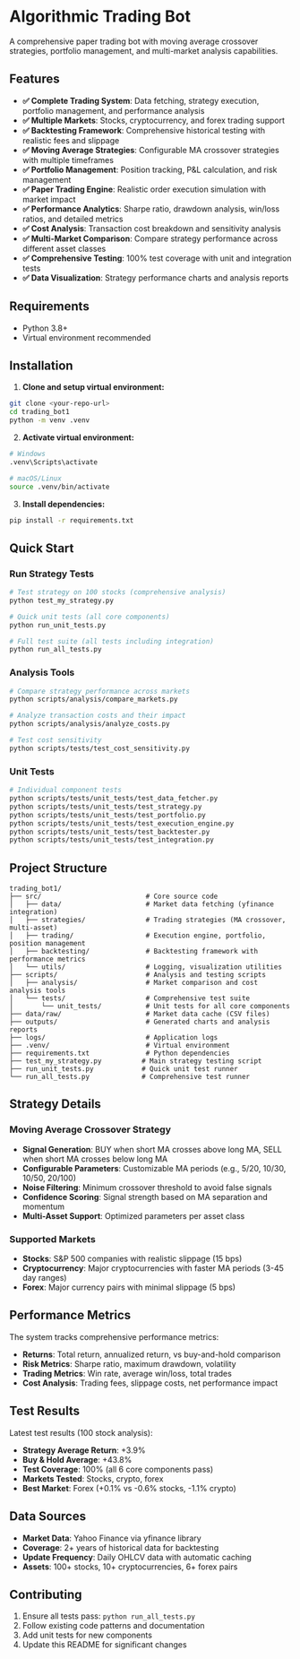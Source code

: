 # Algorithmic Trading Bot

A comprehensive paper trading bot with moving average crossover strategies, portfolio management, and multi-market analysis capabilities.

## Features

- **✅ Complete Trading System**: Data fetching, strategy execution, portfolio management, and performance analysis
- **✅ Multiple Markets**: Stocks, cryptocurrency, and forex trading support
- **✅ Backtesting Framework**: Comprehensive historical testing with realistic fees and slippage
- **✅ Moving Average Strategies**: Configurable MA crossover strategies with multiple timeframes
- **✅ Portfolio Management**: Position tracking, P&L calculation, and risk management
- **✅ Paper Trading Engine**: Realistic order execution simulation with market impact
- **✅ Performance Analytics**: Sharpe ratio, drawdown analysis, win/loss ratios, and detailed metrics
- **✅ Cost Analysis**: Transaction cost breakdown and sensitivity analysis
- **✅ Multi-Market Comparison**: Compare strategy performance across different asset classes
- **✅ Comprehensive Testing**: 100% test coverage with unit and integration tests
- **✅ Data Visualization**: Strategy performance charts and analysis reports

## Requirements

- Python 3.8+
- Virtual environment recommended

## Installation

1. **Clone and setup virtual environment:**
```bash
git clone <your-repo-url>
cd trading_bot1
python -m venv .venv
```

2. **Activate virtual environment:**
```bash
# Windows
.venv\Scripts\activate

# macOS/Linux
source .venv/bin/activate
```

3. **Install dependencies:**
```bash
pip install -r requirements.txt
```

## Quick Start

### Run Strategy Tests
```bash
# Test strategy on 100 stocks (comprehensive analysis)
python test_my_strategy.py

# Quick unit tests (all core components)
python run_unit_tests.py

# Full test suite (all tests including integration)
python run_all_tests.py
```

### Analysis Tools
```bash
# Compare strategy performance across markets
python scripts/analysis/compare_markets.py

# Analyze transaction costs and their impact
python scripts/analysis/analyze_costs.py

# Test cost sensitivity
python scripts/tests/test_cost_sensitivity.py
```

### Unit Tests
```bash
# Individual component tests
python scripts/tests/unit_tests/test_data_fetcher.py
python scripts/tests/unit_tests/test_strategy.py
python scripts/tests/unit_tests/test_portfolio.py
python scripts/tests/unit_tests/test_execution_engine.py
python scripts/tests/unit_tests/test_backtester.py
python scripts/tests/unit_tests/test_integration.py
```

## Project Structure

```
trading_bot1/
├── src/                          # Core source code
│   ├── data/                     # Market data fetching (yfinance integration)
│   ├── strategies/               # Trading strategies (MA crossover, multi-asset)
│   ├── trading/                  # Execution engine, portfolio, position management
│   ├── backtesting/              # Backtesting framework with performance metrics
│   └── utils/                    # Logging, visualization utilities
├── scripts/                      # Analysis and testing scripts
│   ├── analysis/                 # Market comparison and cost analysis tools
│   └── tests/                    # Comprehensive test suite
│       └── unit_tests/           # Unit tests for all core components
├── data/raw/                     # Market data cache (CSV files)
├── outputs/                      # Generated charts and analysis reports
├── logs/                         # Application logs
├── .venv/                        # Virtual environment
├── requirements.txt              # Python dependencies
├── test_my_strategy.py          # Main strategy testing script
├── run_unit_tests.py            # Quick unit test runner
└── run_all_tests.py             # Comprehensive test runner
```

## Strategy Details

### Moving Average Crossover Strategy
- **Signal Generation**: BUY when short MA crosses above long MA, SELL when short MA crosses below long MA
- **Configurable Parameters**: Customizable MA periods (e.g., 5/20, 10/30, 10/50, 20/100)
- **Noise Filtering**: Minimum crossover threshold to avoid false signals
- **Confidence Scoring**: Signal strength based on MA separation and momentum
- **Multi-Asset Support**: Optimized parameters per asset class

### Supported Markets
- **Stocks**: S&P 500 companies with realistic slippage (15 bps)
- **Cryptocurrency**: Major cryptocurrencies with faster MA periods (3-45 day ranges)
- **Forex**: Major currency pairs with minimal slippage (5 bps)

## Performance Metrics

The system tracks comprehensive performance metrics:
- **Returns**: Total return, annualized return, vs buy-and-hold comparison
- **Risk Metrics**: Sharpe ratio, maximum drawdown, volatility
- **Trading Metrics**: Win rate, average win/loss, total trades
- **Cost Analysis**: Trading fees, slippage costs, net performance impact

## Test Results

Latest test results (100 stock analysis):
- **Strategy Average Return**: +3.9%
- **Buy & Hold Average**: +43.8%
- **Test Coverage**: 100% (all 6 core components pass)
- **Markets Tested**: Stocks, crypto, forex
- **Best Market**: Forex (+0.1% vs -0.6% stocks, -1.1% crypto)

## Data Sources

- **Market Data**: Yahoo Finance via yfinance library
- **Coverage**: 2+ years of historical data for backtesting
- **Update Frequency**: Daily OHLCV data with automatic caching
- **Assets**: 100+ stocks, 10+ cryptocurrencies, 6+ forex pairs

## Contributing

1. Ensure all tests pass: `python run_all_tests.py`
2. Follow existing code patterns and documentation
3. Add unit tests for new components
4. Update this README for significant changes